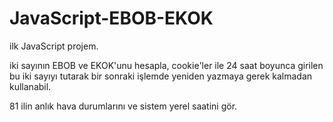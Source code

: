 # JavaScript-EBOB-EKOK
ilk JavaScript projem.

iki sayının EBOB ve EKOK'unu hesapla, cookie'ler ile 24 saat boyunca girilen bu iki sayıyı tutarak bir sonraki işlemde yeniden yazmaya gerek kalmadan kullanabil.

81 ilin anlık hava durumlarını ve sistem yerel saatini gör.
